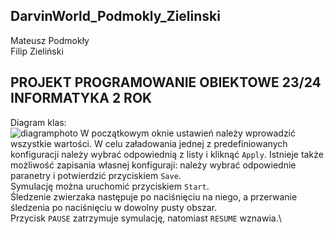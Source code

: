 ## DarvinWorld_Podmokly_Zielinski
Mateusz Podmokły\
Filip Zieliński
## PROJEKT PROGRAMOWANIE OBIEKTOWE 23/24 INFORMATYKA 2 ROK
Diagram klas:\
![diagramphoto](https://github.com/mpodmokly/DarvinWorld_Podmokly_Zielinski/blob/d7053c8574955b7263e7bd4d6db8b7e8d654460f/NOTIDEALDIAGRAM.PNG)
W początkowym oknie ustawień należy wprowadzić wszystkie wartości.
W celu załadowania jednej z predefiniowanych konfiguracji należy wybrać odpowiednią z listy i kliknąć `Apply`.
Istnieje także możliwość zapisania własnej konfiguraji: należy wybrać odpowiednie paranetry i potwierdzić przyciskiem `Save`.\
Symulację można uruchomić przyciskiem `Start`.\
Śledzenie zwierzaka następuje po naciśnięciu na niego, a przerwanie śledzenia po naciśnięciu w dowolny pusty obszar.\
Przycisk `PAUSE` zatrzymuje symulację, natomiast `RESUME` wznawia.\
